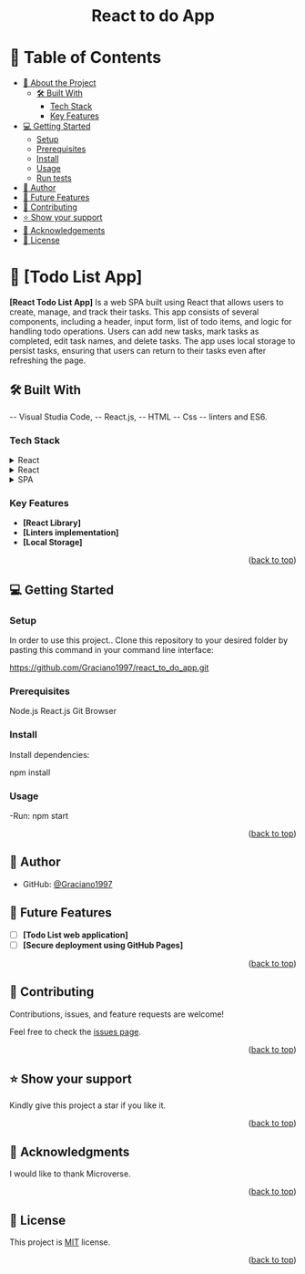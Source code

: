 <div align="center"><h1>React to do App</h1></div>
<a name="readme-top"></a>

# 📗 Table of Contents

- [📖 About the Project](#about-project)
  - [🛠 Built With](#built-with)
    - [Tech Stack](#tech-stack)
    - [Key Features](#key-features)
- [💻 Getting Started](#getting-started)
  - [Setup](#setup)
  - [Prerequisites](#prerequisites)
  - [Install](#install)
  - [Usage](#usage)
  - [Run tests](#run-tests)
- [👥 Author](#author)
- [🔭 Future Features](#future-features)
- [🤝 Contributing](#contributing)
- [⭐️ Show your support](#support)
- [🙏 Acknowledgements](#acknowledgements)
- [📝 License](#license)

# 📖 [Todo List App] <a name="about-project"></a>

**[React Todo List App]** Is a web SPA built using React that allows users to create, manage, and track their tasks. This app consists of several components, including a header, input form, list of todo items, and logic for handling todo operations. Users can add new tasks, mark tasks as completed, edit task names, and delete tasks. The app uses local storage to persist tasks, ensuring that users can return to their tasks even after refreshing the page.

## 🛠 Built With <a name="built-with"></a>
-- Visual Studia Code,
-- React.js,
-- HTML
-- Css
-- linters and ES6.

### Tech Stack <a name="tech-stack"></a>

<details>
  <summary>React</summary>
</details>

<details>
  <summary>React</summary>
</details>

<details>
  <summary>SPA</summary>
</details>

### Key Features <a name="key-features"></a>

- **[React Library]**
- **[Linters implementation]**
- **[Local Storage]**

<p align="right">(<a href="#readme-top">back to top</a>)</p>


## 💻 Getting Started <a name="getting-started"></a>

### Setup <a name="setup"></a>

In order to use this project.. Clone this repository to your desired folder by pasting this command in your command line interface:

  https://github.com/Graciano1997/react_to_do_app.git

### Prerequisites <a name="prerequisites"></a>

  Node.js
  React.js
  Git
  Browser

### Install <a name="install"></a>

Install dependencies:

  npm install

### Usage <a name="usage"></a>

-Run: npm start

<p align="right">(<a href="#readme-top">back to top</a>)</p>

## 👥 Author <a name="author"></a>

- GitHub: [@Graciano1997](https://github.com/Graciano1997)
## 🔭 Future Features <a name="future-features"></a>

- [ ] **[Todo List web application]**
- [ ] **[Secure deployment using GitHub Pages]**

<p align="right">(<a href="#readme-top">back to top</a>)</p>

## 🤝 Contributing <a name="contributing"></a>

Contributions, issues, and feature requests are welcome!

Feel free to check the [issues page](https://github.com/Graciano1997/react_to_do_app/issues).

<p align="right">(<a href="#readme-top">back to top</a>)</p>

## ⭐️ Show your support <a name="support"></a>

Kindly give this project a star if you like it.

<p align="right">(<a href="#readme-top">back to top</a>)</p>

## 🙏 Acknowledgments <a name="acknowledgements"></a>

I would like to thank Microverse.

<p align="right">(<a href="#readme-top">back to top</a>)</p>

## 📝 License <a name="license"></a>

This project is [MIT](/LICENSE) license.

<p align="right">(<a href="#readme-top">back to top</a>)</p>
